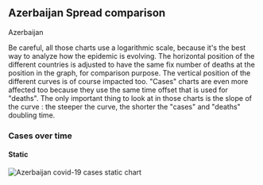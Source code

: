 ## Azerbaijan Spread comparison 

Azerbaijan



Be careful, all those charts use a logarithmic scale, because it's the best way to analyze how the epidemic is evolving. 
The horizontal position of the different countries is adjusted to have the same fix number of deaths at the position in the graph, for comparison purpose.
The vertical position of the different curves is of course impacted too.
"Cases" charts are even more affected too because they use the same time offset that is used for "deaths".
The only important thing to look at in those charts is the slope of the curve : the steeper the curve, the shorter the "cases" and "deaths" doubling time.


 
### Cases over time
 
#### Static
![Azerbaijan covid-19 cases static chart](https://raw.githubusercontent.com/madlag/coronavirus_study/master/notebooks/graphs/2020-03-20/countries/Azerbaijan/2020-03-20_Azerbaijan_deaths.png "Azerbaijan covid-19 cases static chart")   

